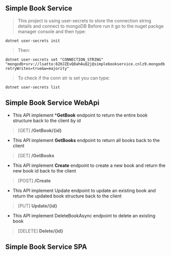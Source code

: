 Simple Book Service
---
> This project is using user-secrets to store the connection string details and connect to mongoDB
> Before run it go to the nuget packge manager console and then type:
```
dotnet user-secrets init
```

> Then:
```
dotnet user-secrets set "CONNECTION_STRING" "mongodb+srv://lsatto:82HJZEvQ8ahAuQ2j@simplebookservice.cnlz9.mongodb.net/SimpleBookServiceDb?retryWrites=true&w=majority"
```

> To check if the conn str is set you can type:
```
dotnet user-secrets list
```

Simple Book Service WebApi
---
* This API implement ***GetBook** endpoint to return the entire book structure back to the client by id
> [GET] **/GetBook/{id}**
* This API implement **GetBooks** endpoint to return all books back to the client
> [GET] **/GetBooks**
* This API implement **Create** endpoint to create a new book and return the new book id back to the client
> [POST] **/Create**
* This API implement Update endpoint to update an existing book and return the updated book structure back to the client
> [PUT] **Update/{id}**
* This API implement DeleteBookAsync endpoint to delete an existing book
> [DELETE] **Delete/{id}**

Simple Book Service SPA
---

